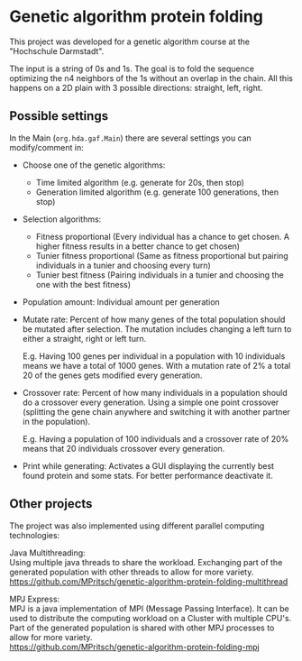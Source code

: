 # Genetic algorithm protein folding
This project was developed for a genetic algorithm course at the "Hochschule Darmstadt".

The input is a string of 0s and 1s. 
The goal is to fold the sequence optimizing the n4 neighbors of the 1s without an overlap in the chain.
All this happens on a 2D plain with 3 possible directions: straight, left, right.

## Possible settings

In the Main (`org.hda.gaf.Main`) there are several settings you can modify/comment in:
* Choose one of the genetic algorithms:
    * Time limited algorithm (e.g. generate for 20s, then stop) 
    * Generation limited algorithm (e.g. generate 100 generations, then stop)
* Selection algorithms:
    * Fitness proportional (Every individual has a chance to get chosen. A higher fitness results in a better chance to get chosen)
    * Tunier fitness proportional (Same as fitness proportional but pairing individuals in a tunier and choosing every turn)
    * Tunier best fitness (Pairing individuals in a tunier and choosing the one with the best fitness)
* Population amount: Individual amount per generation
* Mutate rate: 
    Percent of how many genes of the total population should be mutated after selection. 
    The mutation includes changing a left turn to either a straight, right or left turn.
    
    E.g. Having 100 genes per individual in a population with 10 individuals means we have a total of 1000 genes. 
    With a mutation rate of 2% a total 20 of the genes gets modified every generation.
* Crossover rate: 
    Percent of how many individuals in a population should do a crossover every generation.
    Using a simple one point crossover (splitting the gene chain anywhere and switching it with another partner in the population).
    
    E.g. Having a population of 100 individuals and a crossover rate of 20% means that 20 individuals crossover every generation.
 
* Print while generating:
    Activates a GUI displaying the currently best found protein and some stats. For better performance deactivate it.

## Other projects
The project was also implemented using different parallel computing technologies:

Java Multithreading: \
Using multiple java threads to share the workload.
Exchanging part of the generated population with other threads to allow for more variety. \
https://github.com/MPritsch/genetic-algorithm-protein-folding-multithread

MPJ Express: \
MPJ is a java implementation of MPI (Message Passing Interface).
It can be used to distribute the computing workload on a Cluster with multiple CPU's. 
Part of the generated population is shared with other MPJ processes to allow for more variety. \
https://github.com/MPritsch/genetic-algorithm-protein-folding-mpj